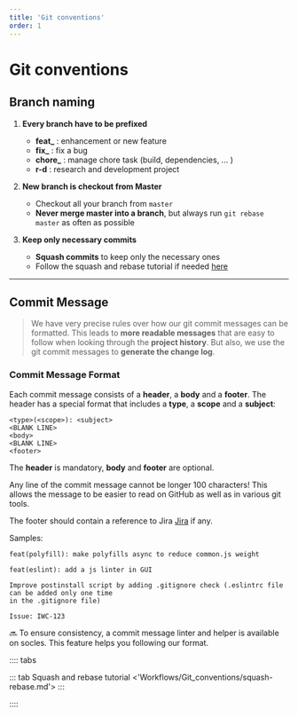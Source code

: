 ```yaml
---
title: 'Git conventions'
order: 1
---
```


# Git conventions

## Branch naming

1. **Every branch have to be prefixed** <br/>
    * **feat_** : enhancement or new feature
    * **fix_** : fix a bug
    * **chore_** : manage chore task (build, dependencies, ... )
    * **r-d** : research and development project

2. **New branch is checkout from Master** <br/>
    * Checkout all your branch from `master`
    * **Never merge master into a branch**, but always run `git rebase master` as often as possible

3. **Keep only necessary commits** <br/>
    * **Squash commits** to keep only the necessary ones
    * Follow the squash and rebase tutorial if needed [here](/Workflows/Git_conventions/squash-rebase/)

---

## Commit Message

> We have very precise rules over how our git commit messages can be formatted.  This leads to **more
readable messages** that are easy to follow when looking through the **project history**.  But also,
we use the git commit messages to **generate the change log**.

### Commit Message Format
Each commit message consists of a **header**, a **body** and a **footer**.  The header has a special
format that includes a **type**, a **scope** and a **subject**:

```
<type>(<scope>): <subject>
<BLANK LINE>
<body>
<BLANK LINE>
<footer>
```

The **header** is mandatory, **body** and **footer** are optional.

Any line of the commit message cannot be longer 100 characters! This allows the message to be easier
to read on GitHub as well as in various git tools.

The footer should contain a reference to Jira [Jira](https://archidevlm.atlassian.net/secure/RapidBoard.jspa?projectKey=IWC&rapidView=427) if any.

Samples:

```
feat(polyfill): make polyfills async to reduce common.js weight
```
```
feat(eslint): add a js linter in GUI
    
Improve postinstall script by adding .gitignore check (.eslintrc file can be added only one time 
in the .gitignore file)

Issue: IWC-123
```

🔜 To ensure consistency, a commit message linter and helper is available on socles. This feature helps you following our format.

:::: tabs

::: tab Squash and rebase tutorial
<'Workflows/Git_conventions/squash-rebase.md'>
:::

::::